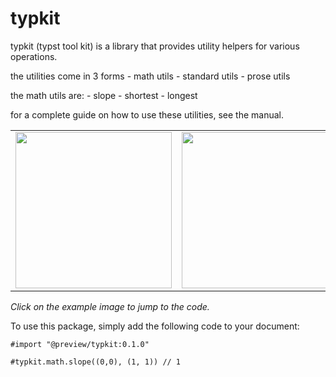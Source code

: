 # typkit

typkit (typst tool kit) is a library that provides utility helpers for various operations.

the utilities come in 3 forms
    - math utils
    - standard utils
    - prose utils

the math utils are:
    - slope
    - shortest
    - longest

for a complete guide on how to use these utilities, see the manual.

<table><tr>
  <td>
    <a href="gallery/karls-picture.typ">
      <img src="gallery/karls-picture.png" width="250px">
    </a>
  </td>
  <td>
    <a href="gallery/tree.typ">
      <img src="gallery/tree.png" width="250px">
    </a>
  </td>
  <td>
    <a href="gallery/waves.typ">
      <img src="gallery/waves.png" width="250px">
    </a>
  </td>
</tr></table>

*Click on the example image to jump to the code.*


To use this package, simply add the following code to your document:

```
#import "@preview/typkit:0.1.0"

#typkit.math.slope((0,0), (1, 1)) // 1
```

